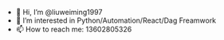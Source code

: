 - 👋 Hi, I’m @liuweiming1997
- 👀 I’m interested in Python/Automation/React/Dag Freamwork
- 📫 How to reach me: 13602805326

<!---
liuweiming1997/liuweiming1997 is a ✨ special ✨ repository because its `README.md` (this file) appears on your GitHub profile.
You can click the Preview link to take a look at your changes.
--->
